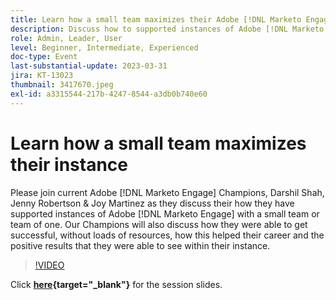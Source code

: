 ```yaml
---
title: Learn how a small team maximizes their Adobe [!DNL Marketo Engage] instance
description: Discuss how to supported instances of Adobe [!DNL Marketo Engage] with a small team or team of one.
role: Admin, Leader, User
level: Beginner, Intermediate, Experienced
doc-type: Event
last-substantial-update: 2023-03-31
jira: KT-13023
thumbnail: 3417670.jpeg
exl-id: a3315544-217b-4247-8544-a3db0b740e60
---
```

# Learn how a small team maximizes their instance

Please join current Adobe [!DNL Marketo Engage] Champions, Darshil Shah, Jenny Robertson & Joy Martinez as they discuss their how they have supported instances of Adobe [!DNL Marketo Engage] with a small team or team of one. Our Champions will also discuss how they were able to get successful, without loads of resources, how this helped their career and the positive results that they were able to see within their instance.

>[!VIDEO](https://video.tv.adobe.com/v/3417670/?quality=12&learn=on)

Click **[here](assets/small-team-instance.pdf){target="_blank"}** for the session slides.
